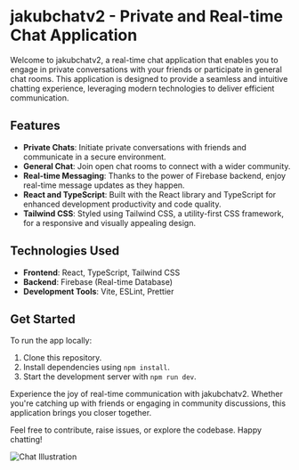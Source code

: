 # jakubchatv2 - Private and Real-time Chat Application

Welcome to jakubchatv2, a real-time chat application that enables you to engage in private conversations with your friends or participate in general chat rooms. This application is designed to provide a seamless and intuitive chatting experience, leveraging modern technologies to deliver efficient communication.

## Features

- **Private Chats**: Initiate private conversations with friends and communicate in a secure environment.
- **General Chat**: Join open chat rooms to connect with a wider community.
- **Real-time Messaging**: Thanks to the power of Firebase backend, enjoy real-time message updates as they happen.
- **React and TypeScript**: Built with the React library and TypeScript for enhanced development productivity and code quality.
- **Tailwind CSS**: Styled using Tailwind CSS, a utility-first CSS framework, for a responsive and visually appealing design.

## Technologies Used

- **Frontend**: React, TypeScript, Tailwind CSS
- **Backend**: Firebase (Real-time Database)
- **Development Tools**: Vite, ESLint, Prettier

## Get Started

To run the app locally:

1. Clone this repository.
2. Install dependencies using `npm install`.
3. Start the development server with `npm run dev`.

Experience the joy of real-time communication with jakubchatv2. Whether you're catching up with friends or engaging in community discussions, this application brings you closer together.

Feel free to contribute, raise issues, or explore the codebase. Happy chatting!

![Chat Illustration](link-to-an-illustration.png)
